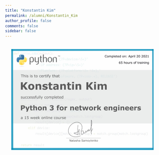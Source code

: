 ```yaml
---
title: "Konstantin Kim"
permalink: /alumni/Konstantin_Kim
author_profile: false
comments: false
sidebar: false
---
```


<div style="padding: 20px;">
  <img src="https://raw.githubusercontent.com/pyneng/pyneng.github.io/master/alumni/Konstantin_Kim.png" alt="Python for network engineers">
</div>

